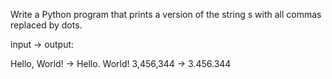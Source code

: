 Write a Python program that prints a version of the string s with all commas replaced by dots.

input -> output:

Hello, World! -> Hello. World!
3,456,344 -> 3.456.344
